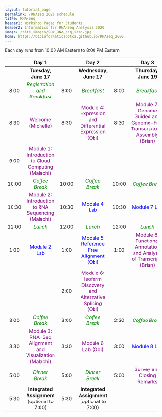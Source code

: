 ```yaml
---
layout: tutorial_page
permalink: /RNAseq_2020_schedule
title: RNA-Seq
header1: Workshop Pages for Students
header2: Informatics for RNA-Seq Analysis 2020
image: /site_images/CBW_RNA_seq_icon.jpg
home: https://bioinformaticsdotca.github.io/RNAseq_2020
---
```


Each day runs from 10:00 AM Eastern to 8:00 PM Eastern

| | **Day 1** | | **Day 2** | | **Day 3** |  
| :---: | :---: | :---: | :---: |:---: | :---: |  
| | **Tuesday, June 17** | | **Wednesday, June 17** | | **Thursday, June 19** |  
| 8:00 | <font color="green">*Registration and Breakfast*</font> | 8:00 | <font color="green">*Breakfast*</font> | 8:00 | <font color="green">*Breakfast*</font> |  
| 8:30 | <font color="purple">Welcome (Michelle)</font> | 8:30 | <font color="purple">Module 4: Expression and Differential Expression (Obi)</font> | 8:30 | <font color="purple">Module 7: Genome Guided and Genome-Free Transcriptome Assembly  (Brian)</font> |   
| 9:00 | <font color="purple">Module 1: Introduction to Cloud Computing (Malachi)</font> | | | | |  
| 10:00 | <font color="green">*Coffee Break*</font> | 10:00 | <font color="green">*Coffee Break*</font> | 10:00 | <font color="green">*Coffee Break*</font> |  
| 10:30 | <font color="purple">Module 2: Introduction to RNA Sequencing (Malachi)</font> | 10:30 |  <font color="blue">Module 4 Lab</font> | 10:30 |  <font color="blue">Module 7 Lab</font> |  
| 12:00 | <font color="green">*Lunch*</font> | 12:00 | <font color="green">*Lunch*</font> | 12:00 | <font color="green">*Lunch*</font> |  
| 1:00 |  <font color="blue">Module 2 Lab</font> | 1:00 |  <font color="blue">Module 5 Reference Free Alignment (Obi)</font> | 1:00 | <font color="purple">Module 8: Functional Annotation and Analysis of Transcripts (Brian)</font> |  
| | | 2:00 | <font color="purple">Module 6: Isoform Discovery and Alternative Splicing (Obi)</font> | |
| 3:00 | <font color="green">*Coffee Break*</font> | 3:00 | <font color="green">*Coffee Break*</font> | 2:30 | <font color="green">*Coffee Break*</font> |  
| 3:30 |  <font color="purple">Module 3: RNA-Seq Alignment and Visualization (Malachi)</font> | 3:30 | <font color="purple">Module 6 Lab (Obi)</font> | 3:00 | <font color="blue">Module 8 Lab</font> |  
| 5:00 | <font color="green">*Dinner Break*</font> | 5:00 | <font color="green">*Dinner Break*</font> | 5:00 | <font color="purple">Survey and Closing Remarks</font> |  
| 5:30 | **Integrated Assignment** (optional to 7:00) | 5:30 | **Integrated Assignment** (optional to 7:00) | | | 
